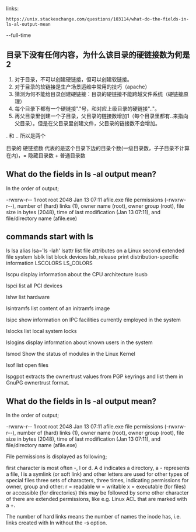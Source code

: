 links:

    https://unix.stackexchange.com/questions/103114/what-do-the-fields-in-ls-al-output-mean

--full-time


## 目录下没有任何内容，为什么该目录的硬链接数为何是2


1. 对于目录，不可以创建硬链接，但可以创建软链接。
2. 对于目录的软链接是生产场景运维中常用的技巧（apache）
3. 猜测为何不能给目录创建硬链接：目录的硬链接不能跨越文件系统（硬链接原理）
4. 每个目录下都有一个硬链接"."号，和对应上级目录的硬链接".."。
5. 再父目录里创建一个子目录，父目录的链接数增加1（每个目录里都有..来指向父目录）。但是在父目录里创建文件，父目录的链接数不会增加。

. 和 .. 所以是两个

目录的 硬链接数 代表的是这个目录下边的目录个数(一级目录数，子子目录不计算在内)，= 隐藏目录数 + 普通目录数


## What do the fields in ls -al output mean?

In the order of output;

-rwxrw-r--    1    root   root 2048    Jan 13 07:11 afile.exe
file permissions (-rwxrw-r--),
number of (hard) links (1),
owner name (root),
owner group (root),
file size in bytes (2048),
time of last modification (Jan 13 07:11), and
file/directory name (afile.exe)



## commands start with ls
ls
lsa
    alias lsa='ls -lah'
lsattr
    list file attributes on a Linux second extended file system
lsblk
    list block devices
lsb_release
    print distribution-specific information
LSCOLORS
LS_COLORS

lscpu
    display information about the CPU architecture
lsusb

lspci
    list all PCI devices

lshw
    list hardware

lsintramfs
    list content of an initramfs image

lsipc
    show information on IPC facilities currently employed in the system

lslocks
    list local system locks

lslogins
    display information about known users in the system

lsmod
    Show the status of modules in the Linux Kernel

lsof
    list open files

lspgpot
    extracts the ownertrust values from PGP keyrings and list them in GnuPG ownertrust format.


## What do the fields in ls -al output mean?

In the order of output;

-rwxrw-r--    1    root   root 2048    Jan 13 07:11 afile.exe
file permissions (-rwxrw-r--),
number of (hard) links (1),
owner name (root),
owner group (root),
file size in bytes (2048),
time of last modification (Jan 13 07:11), and
file/directory name (afile.exe)

File permissions is displayed as following;

first character is most often -, l or d. A d indicates a directory, a - represents a file, l is a symlink (or soft link) and other letters are used for other types of special files
three sets of characters, three times, indicating permissions for owner, group and other:
r = readable
w = writable
x = executable (for files) or accessible (for directories)
this may be followed by some other character of there are extended permissions, like e.g. Linux ACL that are marked with a +.

The number of hard links means the number of names the inode has, i.e. links created with ln without the -s option.
